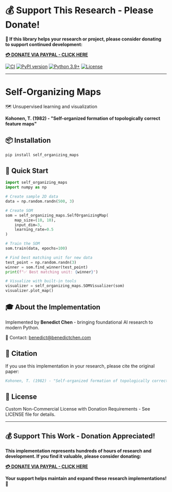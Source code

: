 # 💰 Support This Research - Please Donate!

**🙏 If this library helps your research or project, please consider donating to support continued development:**

**[💳 DONATE VIA PAYPAL - CLICK HERE](https://www.paypal.com/cgi-bin/webscr?cmd=_s-xclick&hosted_button_id=WXQKYYKPHWXHS)**

[![CI](https://github.com/benedictchen/self-organizing-maps/workflows/CI/badge.svg)](https://github.com/benedictchen/self-organizing-maps/actions)
[![PyPI version](https://img.shields.io/pypi/v/self-organizing-maps.svg)](https://pypi.org/project/self-organizing-maps/)
[![Python 3.9+](https://img.shields.io/badge/python-3.9+-blue.svg)](https://www.python.org/downloads/)
[![License](https://img.shields.io/badge/license-Custom%20Non--Commercial-red.svg)](LICENSE)

---

# Self-Organizing Maps

🗺️ Unsupervised learning and visualization

**Kohonen, T. (1982) - "Self-organized formation of topologically correct feature maps"**

## 📦 Installation

```bash
pip install self_organizing_maps
```

## 🚀 Quick Start

```python
import self_organizing_maps
import numpy as np

# Create sample 2D data
data = np.random.randn(500, 3)

# Create SOM
som = self_organizing_maps.SelfOrganizingMap(
    map_size=(10, 10),
    input_dim=3,
    learning_rate=0.5
)

# Train the SOM
som.train(data, epochs=100)

# Find best matching unit for new data
test_point = np.random.randn(3)
winner = som.find_winner(test_point)
print(f"✅ Best matching unit: {winner}")

# Visualize with built-in tools
visualizer = self_organizing_maps.SOMVisualizer(som)
visualizer.plot_map()
```

## 🎓 About the Implementation

Implemented by **Benedict Chen** - bringing foundational AI research to modern Python.

📧 Contact: benedict@benedictchen.com

## 📖 Citation

If you use this implementation in your research, please cite the original paper:

```bibtex
Kohonen, T. (1982) - "Self-organized formation of topologically correct feature maps"
```

## 📜 License

Custom Non-Commercial License with Donation Requirements - See LICENSE file for details.

---

## 💰 Support This Work - Donation Appreciated!

**This implementation represents hundreds of hours of research and development. If you find it valuable, please consider donating:**

**[💳 DONATE VIA PAYPAL - CLICK HERE](https://www.paypal.com/cgi-bin/webscr?cmd=_s-xclick&hosted_button_id=WXQKYYKPHWXHS)**

**Your support helps maintain and expand these research implementations! 🙏**